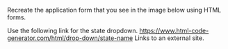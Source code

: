 Recreate the application form that you see in the image below using HTML forms.

Use the following link for the state dropdown.
https://www.html-code-generator.com/html/drop-down/state-name
Links to an external site.
